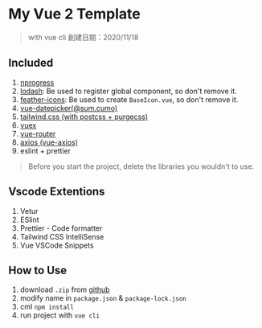 # My Vue 2 Template

> with vue cli
> 創建日期：2020/11/18

## Included
1. [nprogress](https://github.com/rstacruz/nprogress)
2. [lodash](https://lodash.com/): Be used to register global component, so don't remove it.
3. [feather-icons](https://github.com/feathericons/feather#feather): Be used to create `BaseIcon.vue`, so don't remove it.
4. [vue-datepicker(@sum.cumo)](https://sumcumo.github.io/vue-datepicker/)
5. [tailwind.css (with postcss + purgecss)](https://tailwindcss.com/docs)
6. [vuex](https://vuex.vuejs.org/zh/)
7. [vue-router](https://router.vuejs.org/zh/)
8. [axios (vue-axios)](https://github.com/axios/axios)
9.  eslint + prettier

> Before you start the project, delete the libraries you wouldn't to use.

## Vscode Extentions
1. Vetur
2. ESlint
3. Prettier - Code formatter
4. Tailwind CSS IntelliSense
5. Vue VSCode Snippets

## How to Use
1. download `.zip` from [github](https://github.com/shezimanor/vue2_template)
2. modify name in `package.json` & `package-lock.json`
3. cml `npm install`
4. run project with `vue cli`